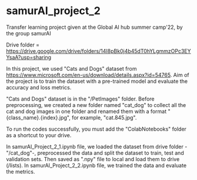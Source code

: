 # samurAI_project_2

Transfer learning project given at the Global AI hub summer camp'22, by the group samurAI

Drive folder = https://drive.google.com/drive/folders/14I8pBk0j4b45dT0hYLgmmzOPc3EYYsaA?usp=sharing

In this project, we used "Cats and Dogs" dataset from https://www.microsoft.com/en-us/download/details.aspx?id=54765. Aim of the project is to train the dataset with a pre-trained model and evaluate the accuracy and loss metrics.

"Cats and Dogs" dataset is in the "/PetImages" folder. Before preprocessing, we created a new folder named "cat_dog" to collect all the cat and dog images in one folder and renamed them with a format "{class_name}.{index}.jpg", for example, "cat.845.jpg".

To run the codes successfully, you must add the "ColabNotebooks" folder as a shortcut to your drive.

In samurAI_Project_2_1.ipynb file, we loaded the dataset from drive folder -"/cat_dog"-, preprocessed the data and split the dataset to train, test and validation sets. Then saved as ".npy" file to local and load them to drive (/lists). In samurAI_Project_2_2.ipynb file, we trained the data and evaluate the metrics.
